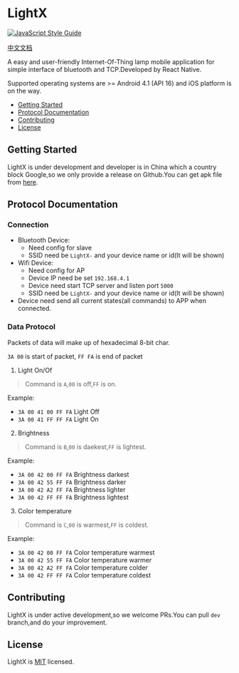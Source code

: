 # LightX

[![JavaScript Style Guide](https://cdn.rawgit.com/feross/standard/master/badge.svg)](https://github.com/feross/standard)

[中文文档](./README_zh.md)

A easy and user-friendly Internet-Of-Thing lamp mobile application for simple interface of bluetooth and TCP.Developed by React Native.

Supported operating systems are >= Android 4.1 (API 16) and iOS platform is on the way.

- [Getting Started](#getting-started)
- [Protocol Documentation](#protocol-documentation)
- [Contributing](#contributing)
- [License](#license)

## Getting Started

LightX is under development and developer is in China which a country block Google,so we only provide a release on Github.You can get apk file from [here](./releases).

## Protocol Documentation

### Connection

 - Bluetooth Device:
    - Need config for slave
    - SSID need be `LightX-` and your device name or id(It will be shown)
 - Wifi Device:
    - Need config for AP
    - Device IP need be set `192.168.4.1`
    - Device need start TCP server and listen port `5000`
    - SSID need be `LightX-` and your device name or id(It will be shown)
 - Device need send all current states(all commands) to APP when connected.

### Data Protocol

Packets of data will make up of hexadecimal 8-bit char.

`3A 00` is start of packet, `FF FA` is end of packet

1. Light On/Of

> Command is `A`,`00` is off,`FF` is on.

Example:
 - `3A 00 41 00 FF FA` Light Off
 - `3A 00 41 FF FF FA` Light On

2. Brightness

> Command is `B`,`00` is daekest,`FF` is lightest.

Example:
 - `3A 00 42 00 FF FA`	Brightness darkest
 - `3A 00 42 55 FF FA`	Brightness darker
 - `3A 00 42 A2 FF FA`	Brightness lighter
 - `3A 00 42 FF FF FA`	Brightness lightest

3. Color temperature

> Command is `C`,`00` is warmest,`FF` is coldest.

Example:
 - `3A 00 42 00 FF FA`	Color temperature warmest
 - `3A 00 42 55 FF FA`	Color temperature warmer
 - `3A 00 42 A2 FF FA`	Color temperature colder
 - `3A 00 42 FF FF FA`	Color temperature coldest

## Contributing

LightX is under active development,so we welcome PRs.You can pull `dev` branch,and do your improvement.

## License

LightX is [MIT](./LICENSE) licensed.